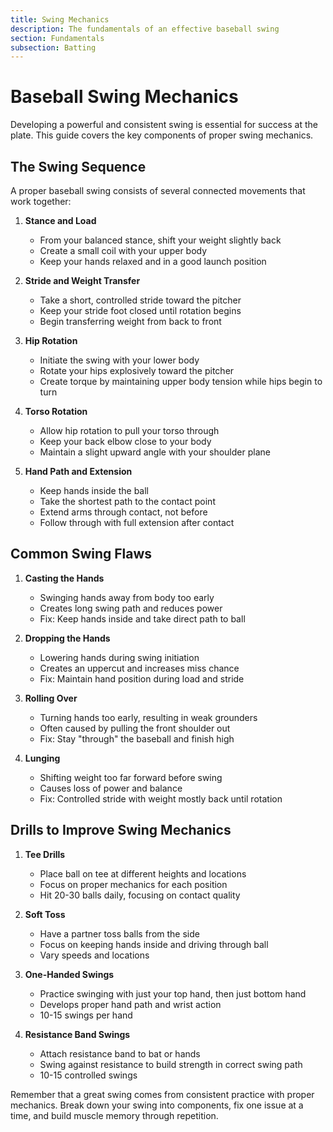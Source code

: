 ```yaml
---
title: Swing Mechanics
description: The fundamentals of an effective baseball swing
section: Fundamentals
subsection: Batting
---
```


# Baseball Swing Mechanics

Developing a powerful and consistent swing is essential for success at the plate. This guide covers the key components of proper swing mechanics.

## The Swing Sequence

A proper baseball swing consists of several connected movements that work together:

1. **Stance and Load**

   - From your balanced stance, shift your weight slightly back
   - Create a small coil with your upper body
   - Keep your hands relaxed and in a good launch position

2. **Stride and Weight Transfer**

   - Take a short, controlled stride toward the pitcher
   - Keep your stride foot closed until rotation begins
   - Begin transferring weight from back to front

3. **Hip Rotation**

   - Initiate the swing with your lower body
   - Rotate your hips explosively toward the pitcher
   - Create torque by maintaining upper body tension while hips begin to turn

4. **Torso Rotation**

   - Allow hip rotation to pull your torso through
   - Keep your back elbow close to your body
   - Maintain a slight upward angle with your shoulder plane

5. **Hand Path and Extension**
   - Keep hands inside the ball
   - Take the shortest path to the contact point
   - Extend arms through contact, not before
   - Follow through with full extension after contact

## Common Swing Flaws

1. **Casting the Hands**

   - Swinging hands away from body too early
   - Creates long swing path and reduces power
   - Fix: Keep hands inside and take direct path to ball

2. **Dropping the Hands**

   - Lowering hands during swing initiation
   - Creates an uppercut and increases miss chance
   - Fix: Maintain hand position during load and stride

3. **Rolling Over**

   - Turning hands too early, resulting in weak grounders
   - Often caused by pulling the front shoulder out
   - Fix: Stay "through" the baseball and finish high

4. **Lunging**
   - Shifting weight too far forward before swing
   - Causes loss of power and balance
   - Fix: Controlled stride with weight mostly back until rotation

## Drills to Improve Swing Mechanics

1. **Tee Drills**

   - Place ball on tee at different heights and locations
   - Focus on proper mechanics for each position
   - Hit 20-30 balls daily, focusing on contact quality

2. **Soft Toss**

   - Have a partner toss balls from the side
   - Focus on keeping hands inside and driving through ball
   - Vary speeds and locations

3. **One-Handed Swings**

   - Practice swinging with just your top hand, then just bottom hand
   - Develops proper hand path and wrist action
   - 10-15 swings per hand

4. **Resistance Band Swings**
   - Attach resistance band to bat or hands
   - Swing against resistance to build strength in correct swing path
   - 10-15 controlled swings

Remember that a great swing comes from consistent practice with proper mechanics. Break down your swing into components, fix one issue at a time, and build muscle memory through repetition.
